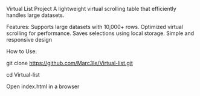 Virtual List Project
A lightweight virtual scrolling table that efficiently handles large datasets.

Features:
Supports large datasets with 10,000+ rows. 
 Optimized virtual scrolling for performance.
 Saves selections using local storage.
 Simple and responsive design

How to Use:

git clone https://github.com/Marc3le/Virtual-list.git

cd Virtual-list

Open index.html in a browser
